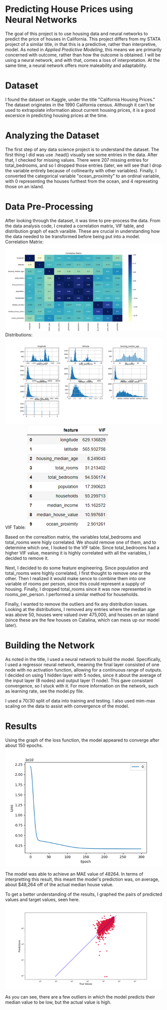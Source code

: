 # Predicting House Prices using Neural Networks
The goal of this project is to use housing data and neural networks to predict the price of houses in California. This project differs from my STATA project of a similar title, in that this is a predictive, rather than interpretive, model. As noted in *Applied Predictive Modeling*, this means we are primarily concerned with outcome, rather than how the outcome is obtained. I will be using a neural network, and with that, comes a loss of interpretation. At the same time, a neural network offers more maleability and adaptability.

# Dataset
I found the dataset on Kaggle, under the title "California Housing Prices." The dataset originates in the 1990 California census. Although it can't be used to extrapolate information about current housing prices, it is a good excersice in predicting housing prices at the time.

# Analyzing the Dataset
The first step of any data science project is to understand the dataset. The first thing I did was use .head() visually see some entries in the data. After that, I checked for missing values. There were 207 missing entries for total_bedrooms, and so I dropped those entries (later, we will see that I drop the variable entirely because of collinearity with other variables). Finally, I converted the categorical variable "ocean_proximity" to an ordinal variable, with 0 representing the houses furthest from the ocean, and 4 represeting those on an island.

# Data Pre-Processing
After looking through the dataset, it was time to pre-process the data. From the data analysis code, I created a correlation matrix, VIF table, and distribution graph of each varaible. These are crucial in understanding how the data needed to be transformed before being put into a model.
Correlation Matrix:
![Correlation Matrix](correlation_matrix.png)
Distributions:
![Varialbe Distributions](distributions_before.png)
VIF Table:
![Variance Inflation Factors](vif.png)

Based on the correaltion matrix, the variables total_bedrooms and total_rooms were higly correlated. We should remove one of them, and to determine which one, I looked to the VIF table. Since total_bedrooms had a higher VIF value, meaning it is highly correlated with all the variables, I decided to remove it.

Next, I decided to do some feature engineering. Since population and total_rooms were highly correlated, I first thought to remove one or the other. Then I realized it would make sence to combine them into one variable of rooms per person, since this could represent a supply of housing. Finally, I dropped total_rooms since it was now represented in rooms_per_person. I performed a similar method for households.

Finally, I wanted to remove the outliers and fix any distribution issues. Looking at the distributions, I removed any entries where the median age was above 50, houses were valued over 475,000, and houses on an island (since these are the few houses on Catalina, which can mess up our model later).

# Building the Network
As noted in the title, I used a neural network to build the model. Specifically, I used a regressor neural network, meaning the final layer consisted of one node with no activation function, allowing for a continuous range of outputs. I decided on using 1 hidden layer with 5 nodes, since it about the average of the input layer (8 nodes) and output layer (1 node). This gave consistant convergence, so I stuck with it. For more information on the network, such as learning rate, see the model.py file.

I used a 70/30 split of data into training and testing. I also used mim-max scaling on the data to assist with convergence of the model.

# Results
Using the graph of the loss function, the model appeared to converge after about 150 epochs. 
![Loss vs Epoch of the Model](loss_epoch_graph.png)

The model was able to achieve an MAE value of 48264. In terms of interpretting this result, this meant the model's prediction was, on average, about $48,264 off of the actual median house value.

To get a better understanding of the results, I graphed the pairs of predicted values and target values, seen here.
![Predicted vs Actual](predictions_and_true_values.png)

As you can see, there are a few outliers in which the model predicts their median value to be low, but the actual value is high.

